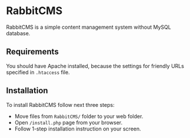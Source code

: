 # RabbitCMS
RabbitCMS is a simple content management system without MySQL database.

## Requirements
You should have Apache installed, because the settings for friendly URLs specified in `.htaccess` file.

## Installation
To install RabbitCMS follow next three steps:
 * Move files from `RabbitCMS/` folder to your web folder.
 * Open `/install.php` page from your browser.
 * Follow 1-step installation instruction on your screen.
